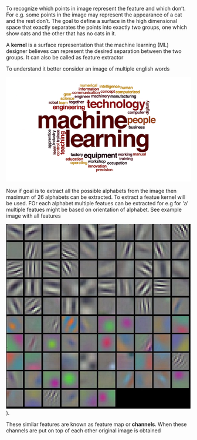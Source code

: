To recognize which points in image represent the feature and which don’t. For e.g. some points in the image may represent the appearance of a cat and the rest don’t. The goal to define a surface in the high dimensional space that exactly separates the points into exactly two groups, one which show cats and the other that has no cats in it.

A **kernel** is a surface representation that the machine learning (ML) designer believes can represent the desired separation between the two groups. It can also be called as feature extractor

To understand it better consider an image of multiple english words

![](https://github.com/anuragal/deep-learning/blob/master/S1/alphabet.png)
    
Now if goal is to extract all the possible alphabets from the image then maximum of 26 alphabets can be extracted. To extract a featue kernel will be used. FOr each alphabet multiple featues can be extracted for e.g for 'a' multiple featues might be based on orientation of alphabet. See example image with all features 

![](https://github.com/anuragal/deep-learning/blob/master/S1/features.jpg)).

These similar features are known as feature map or **channels**. When these channels are put on top of each other original image is obtained
